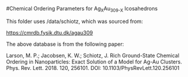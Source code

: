 #Chemical Ordering Parameters for Ag<sub>X</sub>Au<sub>309-X</sub> Icosahedrons

This folder uses /data/schiotz, which was sourced from:

  https://cmrdb.fysik.dtu.dk/agau309
  
The above database is from the following paper:

  Larson, M. P.; Jacobsen, K. W.; Schiotz, J. Rich Ground-State Chemical Ordering in Nanoparticles: Exact Solution of a Model for Ag-Au Clusters. Phys. Rev. Lett. 2018. 120, 256101. DOI: 10.1103/PhysRevLett.120.256101
  

